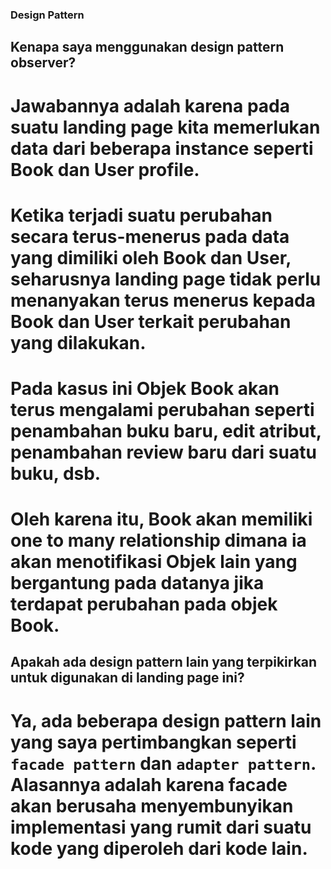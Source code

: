 ### Design Pattern
## Kenapa saya menggunakan design pattern observer?
# Jawabannya adalah karena pada suatu landing page kita memerlukan data dari beberapa instance seperti Book dan User profile. 
# Ketika terjadi suatu perubahan secara terus-menerus pada data yang dimiliki oleh Book dan User, seharusnya landing page tidak perlu menanyakan terus menerus kepada Book dan User terkait perubahan yang dilakukan.
# Pada kasus ini Objek Book akan terus mengalami perubahan seperti penambahan buku baru, edit atribut, penambahan review baru dari suatu buku, dsb.
# Oleh karena itu, Book akan memiliki one to many relationship dimana ia akan menotifikasi Objek lain yang bergantung pada datanya jika terdapat perubahan pada objek Book.


## Apakah ada design pattern lain yang terpikirkan untuk digunakan di landing page ini?
# Ya, ada beberapa design pattern lain yang saya pertimbangkan seperti `facade pattern` dan `adapter pattern`. Alasannya adalah karena facade akan berusaha menyembunyikan implementasi yang rumit dari suatu kode yang diperoleh dari kode lain.
